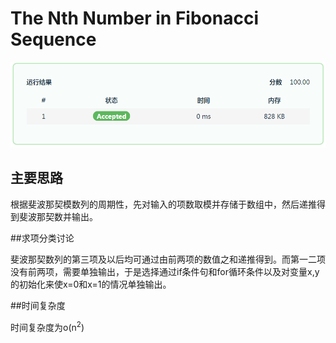 ﻿# The Nth Number in Fibonacci Sequence

![Score](score.png)

## 主要思路

根据斐波那契模数列的周期性，先对输入的项数取模并存储于数组中，然后递推得到斐波那契数并输出。

##求项分类讨论

斐波那契数列的第三项及以后均可通过由前两项的数值之和递推得到。而第一二项没有前两项，需要单独输出，于是选择通过if条件句和for循环条件以及对变量x,y的初始化来使x=0和x=1的情况单独输出。

##时间复杂度

时间复杂度为o(n<sup>2</sup>)